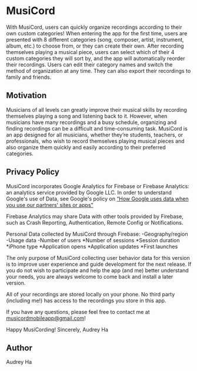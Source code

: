 # MusiCord
With MusiCord, users can quickly organize recordings according to their own custom categories! When entering the app for the first time, users are presented with 8 different categories (song, composer, artist, instrument, album, etc.) to choose from, or they can create their own. After recording themselves playing a musical piece, users can select which of their 4 custom categories they will sort by, and the app will automatically reorder their recordings. Users can edit their category names and switch the method of organization at any time. They can also export their recordings to family and friends.

## Motivation
Musicians of all levels can greatly improve their musical skills by recording themselves playing a song and listening back to it. However, when musicians have many recordings and a busy schedule, organizing and finding recordings can be a difficult and time-consuming task. MusiCord is an app designed for all musicians, whether they’re students, teachers, or professionals, who wish to record themselves playing musical pieces and also organize them quickly and easily according to their preferred categories.

## Privacy Policy
MusiCord incorporates Google Analytics for Firebase or Firebase Analytics: an analytics service provided by Google LLC. In order to understand Google's use of Data, see Google's policy on
[“How Google uses data when you use our partners' sites or apps"](https://www.google.com/policies/privacy/partners/)
 
Firebase Analytics may share Data with other tools provided by Firebase, such as Crash Reporting, Authentication, Remote Config or Notifications.
 
Personal Data collected by MusiCord through Firebase:
-Geography/region
-Usage data
-Number of users
*Number of sessions
*Session duration
*iPhone type
*Application opens
*Application updates
*First launches

The only purpose of MusiCord collecting user behavior data for this version is to improve user experience and guide development for the next release. If you do not wish to participate and help the app (and me) better understand your needs, you are always welcome to come back and install a later version.
 
All of your recordings are stored locally on your phone. No third party (including me!) has access to the recordings you store in this app.
 
If you have any questions, please feel free to contact me at musicordmobileapp@gmail.com!
 
Happy MusiCording!
Sincerely, 
Audrey Ha

## Author
Audrey Ha
